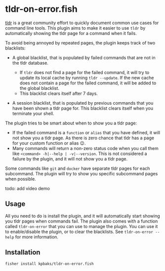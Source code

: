 # tldr-on-error.fish

[tldr](https://github.com/tldr-pages/tldr) is a great community effort to quickly document common use cases for command line tools.
This plugin aims to make it easier to use `tldr` by automatically showing the tldr page for a command when it fails.

To avoid being annoyed by repeated pages, the plugin keeps track of two blacklists:
- A global blacklist, that is populated by failed commands that are not in the tldr database.
  - If `tldr` does not find a page for the failed command, it will try to update its local cache by running `tldr --update`. If the new cache does not contain a page for the failed command, it will be added to the global blacklist.
  - This blacklist clears itself after 7 days.


- A session blacklist, that is populated by previous commands that you have been shown a tldr page for. This blacklist clears itself when you terminate your shell.

The plugin tries to be smart about when to show you a tldr page:

- If the failed command is a `function` or `alias` that you have defined, it will not show you a tldr page. As there is zero chance that tldr has a page for your custom function or alias :wink:.
- Many commands will return a non-zero status code when you call them like `<command> -h|--help | -v|--version`. This is not considered a failure by the plugin, and it will not show you a tldr page.

Some commands like `git` and `docker` have separate tldr pages for each subcommand. The plugin will try to show you specific subcommand pages when possible.

todo: add video demo

## Usage

All you need to do is install the plugin, and it will automatically start showing you tldr pages when commands fail. The plugin also comes with a function called `tldr-on-error` that you can use to manage the plugin. You can use it to enable/disable the plugin, or to clear the blacklists. See `tldr-on-error --help` for more information.


## Installation
```fish
fisher install kpbaks/tldr-on-error.fish
```
